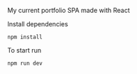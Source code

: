 My current portfolio SPA made with React

Install dependencies

```
npm install
```

To start run

```
npm run dev
```
